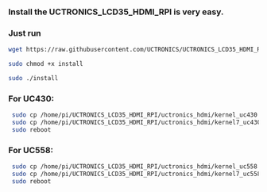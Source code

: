### Install the UCTRONICS_LCD35_HDMI_RPI is very easy.<br>
 ### Just run 
```Bash
wget https://raw.githubusercontent.com/UCTRONICS/UCTRONICS_LCD35_HDMI_RPI/master/install
```
```Bash
sudo chmod +x install
```
```Bash
sudo ./install 
```
### For UC430:
```bash
 sudo cp /home/pi/UCTRONICS_LCD35_HDMI_RPI/uctronics_hdmi/kernel_uc430.img /boot/kernel.img
 sudo cp /home/pi/UCTRONICS_LCD35_HDMI_RPI/uctronics_hdmi/kernel7_uc430.img /boot/kernel7.img
 sudo reboot
```
### For UC558:
```bash
 sudo cp /home/pi/UCTRONICS_LCD35_HDMI_RPI/uctronics_hdmi/kernel_uc558.img /boot/kernel.img
 sudo cp /home/pi/UCTRONICS_LCD35_HDMI_RPI/uctronics_hdmi/kernel7_uc558.img /boot/kernel7.img
 sudo reboot
```

